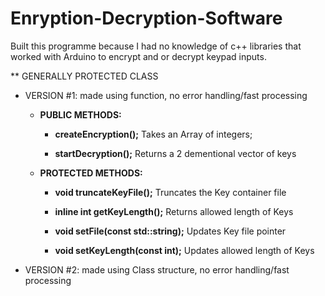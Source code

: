 # Enryption-Decryption-Software
Built this programme because I had no knowledge of c++ libraries that worked with Arduino to encrypt and or decrypt keypad inputs.

 ** GENERALLY PROTECTED CLASS

  - VERSION #1: made using function, no error handling/fast processing
  
    - **PUBLIC METHODS:**
    
    
      - **createEncryption();** 
        Takes an Array of integers;
        
      - **startDecryption();**
        Returns a 2 dementional vector of keys
        
        
     
    - **PROTECTED METHODS:**
    
    
      - **void truncateKeyFile();**
        Truncates the Key container file
        
      - **inline int getKeyLength();**
         Returns allowed length of Keys
         
      - **void setFile(const std::string);**
         Updates Key file pointer
         
      - **void setKeyLength(const int);**
         Updates allowed length of Keys
      
  - VERSION #2: made using Class structure, no error handling/fast processing
